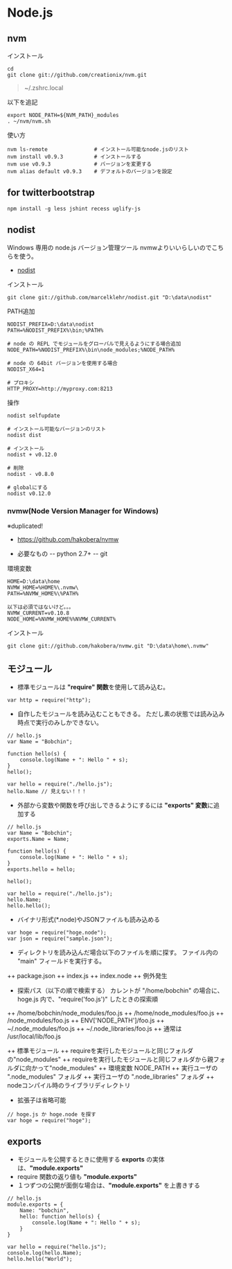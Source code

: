 # Node.js

## nvm

インストール

```
cd
git clone git://github.com/creationix/nvm.git
```

> ~/.zshrc.local

以下を追記
```
export NODE_PATH=${NVM_PATH}_modules
. ~/nvm/nvm.sh
```

使い方

```
nvm ls-remote				# インストール可能なnode.jsのリスト
nvm install v0.9.3			# インストールする
nvm use v0.9.3				# バージョンを変更する
nvm alias default v0.9.3	# デフォルトのバージョンを設定
```

## for twitterbootstrap

```
npm install -g less jshint recess uglify-js
```

## nodist

Windows 専用の node.js バージョン管理ツール
nvmwよりいいらしいのでこちらを使う。

- [nodist](https://github.com/marcelklehr/nodist)

インストール

```
git clone git://github.com/marcelklehr/nodist.git "D:\data\nodist"
```

PATH追加

```
NODIST_PREFIX=D:\data\nodist
PATH=%NODIST_PREFIX%\bin;%PATH%

# node の REPL でモジュールをグローバルで見えるようにする場合追加
NODE_PATH=%NODIST_PREFIX%\bin\node_modules;%NODE_PATH%

# node の 64bit バージョンを使用する場合
NODIST_X64=1

# プロキシ
HTTP_PROXY=http://myproxy.com:8213
```

操作

```
nodist selfupdate

# インストール可能なバージョンのリスト
nodist dist

# インストール
nodist + v0.12.0

# 削除
nodist - v0.8.0

# globalにする
nodist v0.12.0
```


### nvmw(Node Version Manager for Windows)

※duplicated!

- https://github.com/hakobera/nvmw

- 必要なもの
-- python 2.7+
-- git


環境変数

```
HOME=D:\data\home
NVMW_HOME=%HOME%\.nvmw\
PATH=%NVMW_HOME%\%PATH%

以下は必須ではないけど。。。
NVMW_CURRENT=v0.10.8
NODE_HOME=%NVMW_HOME%%NVMW_CURRENT%
```

インストール

```
git clone git://github.com/hakobera/nvmw.git "D:\data\home\.nvmw"
```

## モジュール

- 標準モジュールは **"require" 関数**を使用して読み込む。

```
var http = require("http");
```

- 自作したモジュールを読み込むこともできる。
  ただし素の状態では読み込み時点で実行のみしかできない。

```
// hello.js
var Name = "Bobchin";

function hello(s) {
	console.log(Name + ": Hello " + s);
}
hello();
```

```
var hello = require("./hello.js");
hello.Name // 見えない！！！
```

- 外部から変数や関数を呼び出しできるようにするには **"exports" 変数**に追加する

```
// hello.js
var Name = "Bobchin";
exports.Name = Name;

function hello(s) {
	console.log(Name + ": Hello " + s);
}
exports.hello = hello;

hello();
```

```
var hello = require("./hello.js");
hello.Name;
hello.hello();
```

- バイナリ形式(*.node)やJSONファイルも読み込める

```
var hoge = require("hoge.node");
var json = require("sample.json");
```

- ディレクトリを読み込んだ場合以下のファイルを順に探す。
  ファイル内の "main" フィールドを実行する。

++ package.json
++ index.js
++ index.node
++ 例外発生

- 探索パス（以下の順で検索する）
  カレントが "/home/bobchin" の場合に、
  hoge.js 内で、"require('foo.js')" したときの探索順

++ /home/bobchin/node_modules/foo.js
++ /home/node_modules/foo.js
++ /node_modules/foo.js
++ ENV['NODE_PATH']/foo.js
++ ~/.node_modules/foo.js
++ ~/.node_libraries/foo.js
++ 通常は /usr/local/lib/foo.js

++ 標準モジュール
++ requireを実行したモジュールと同じフォルダの"node_modules"
++ requireを実行したモジュールと同じフォルダから親フォルダに向かって"node_modules"
++ 環境変数 NODE_PATH
++ 実行ユーザの ".node_modules" フォルダ
++ 実行ユーザの ".node_libraries" フォルダ
++ nodeコンパイル時のライブラリディレクトリ

- 拡張子は省略可能

```
// hoge.js か hoge.node を探す
var hoge = require("hoge");
```

## exports

- モジュールを公開するときに使用する **exports** の実体は、**"module.exports"**
- require 関数の返り値も **"module.exports"**
- １つずつの公開が面倒な場合は、**"module.exports"** を上書きする

```
// hello.js
module.exports = {
	Name: "bobchin",
	hello: function hello(s) {
		console.log(Name + ": Hello " + s);
	}
}
```

```
var hello = require("hello.js");
console.log(hello.Name);
hello.hello("World");
```
